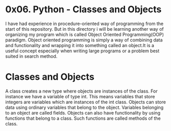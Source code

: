 # 0x06. Python - Classes and Objects
I have had experience in procedure-oriented way of programming from the start of this repository. But in this directory i will be learning another way of organizing my program which is called Object Oriented Programming(OOP) paradigm. Object oriented programming is simply a way of combining data and functionality and wrapping it into something called an object.It is a useful concept especially when writing large programs or a problem best suited in search method.
# Classes and Objects
A class creates a new type where objects are instances of the class. For instance we have a variable of type int. This means variables that store integers are variables which are instances of the int class.
Objects can store data using ordinary variables that belong to the object. Variables belonging to an object are called fields. Objects can also have functionality by using functions that belong to a class. Such functions are called methods of the class.
